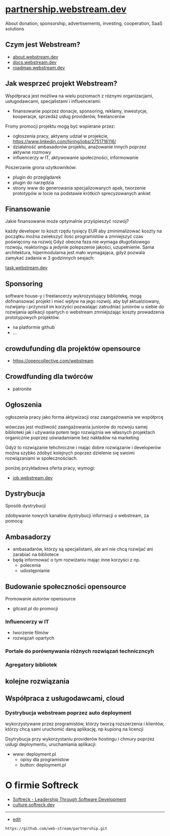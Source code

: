 # [partnership.webstream.dev](https://partnership.webstream.dev/#/)

About donation, sponsorship, advertisements, investing, cooperation, SaaS solutions


## Czym jest Webstream?

+ [about.webstream.dev](https://about.webstream.dev/#/)
+ [docs.webstream.dev](https://docs.webstream.dev/#/)
+ [roadmap.webstream.dev](https://roadmap.webstream.dev/#/)



## Jak wesprzeć projekt Webstream?


Współpraca jest możliwa na wielu poziomach z róznymi organizacjami, usługodawcami, specjalistami i influencerami:
+ finansowanie poprzez donacje, sponsoring, reklamy, inwestycje, kooperacje, sprzedaż usług providerów, freelancerów

Fromy promocji projektu mogą być wspierane przez:
+ ogłoszenia pracy, aktywny udział w projekcie, https://www.linkedin.com/hiring/jobs/2751716116/
+ działalność ambasadorów projektu, anażowanie innych poprzez aktywne rozmowy
+ influencerzy w IT, aktywowanie społeczności, informowanie

Poszerzanie grona użytkowników:

+ plugin do przeglądarek
+ plugin do narzędzia
+ strony www do generowania specjalizowanych apek, tworzenie prototypów w locie na podstawie krótkich sprecyzowanych ankiet

## Finansowanie

Jakie finansowanie może optymalnie przyśpieszyć rozwój?

każdy developer to koszt rzędu tysięcy EUR
aby zminimalizować koszty na początku można zwiekszyć ilośc programistów a zmniejszyć czas poświęcony na rozwój
Gdyż obecna faza nie wymaga długofalowego rozwoju, reaktoringu a jedynie polepszenie jakości, uzupełnienie.
Sama architektura, hipermodularna jest mało wymagająca, gdyż pozwala zamykać zadania w 3 godzinnych sesjach:

[task.webstream.dev](https://task.webstream.dev/#/)


## Sponsoring
software house-y i freelancerzy wykrozystujący bibliotekę, mogą dofinansować projekt i mieć wpływ na jego rozwój.
aby był aktualziowany, rozwijany i przynosił im korzyści pozwalając zatrudniać juniorów u siebie do rozwijania aplikacji opartych o webstream
zmniejszając koszty prowadzenia prototypowych projektów.

+ na platformie github
+ ...

## crowdufunding dla projektów opensource
+ https://opencollective.com/webstream

## Crowdfunding dla twórców
+ patronite



## Ogłoszenia

ogłoszenia pracy jako forma aktywizacji oraz zaangażowania we współprcę

wówczas jest możliwość zaangażowania juniorów do rozwoju samej biblioteki
jak i używania potem tego rozwiąznia we własnych projektach
organicznie poprzez uświadamianie
bez nakładów na marketing

Gdyż to rozwiązanie tehchniczne i mając dobre rozwiązanie i developerów można szybko zdobyć kolejnych poprzez dzielenie się swoimi rozwiązaniami w społecznościach.

poniżej przykładowa oferta pracy, wymogi:
+ [job.webstream.dev](https://job.webstream.dev/)


## Dystrybucja

Sposób dystrybucji

zdobywanie nowych kanałów dystrybucji informacji o webstream, za pomocą:

## Ambasadorzy

+ ambasadarów, którzy są specjalistami, ale ani nie chcą rozwijać ani zarabiać na bibliotece
+ będą informować o tym rozwiżaniu mając inne korzyści z np. 
  + polecenia
  + udostępnianie
 
 

## Budowanie społeczności opensource

Promowanie autorów opensource 
+ gitcast.pl do promocji 
  
  
### Influencerzy w IT
 
+ tworzenie filmów
+ rozwiązań opartych

### Portale do porównywania różnych rozwiązań techniczncyh

### Agregatory bibliotek

## kolejne rozwiązania


## Współpraca z usługodawcami, cloud

### Dystrybucja webstream poprzez auto deployment

wykorzystywane przez programistów, którzy tworzą rozszerzenia i klientów, którzy chcą sami uruchomić daną aplikację, np kupioną na licencji

Dsytrybucja przy wykorzystaniu providerów hostingu i chmury poprzez usługi deploymentu, uruchamiania aplikacji:

+ www: deployment.pl
  + opisy dla programistow
  + button: deployment.pl


# O firmie Softreck
+ [Softreck - Leadership Through Software Development](https://softreck.pl/)
+ [culture.softreck.dev](https://culture.softreck.dev/#/)


---
+ [edit](https://github.com/web-stream/partnership/edit/main/README.md)

```
https://github.com/web-stream/partnership.git
```
